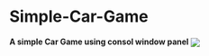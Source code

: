 # Simple-Car-Game
**A simple Car Game using consol window panel**
<img align="center" src="https://user-images.githubusercontent.com/86665964/144176397-fb07b4cd-0680-4f99-8c46-e22c9d09caf1.png" />
